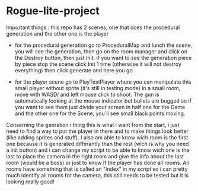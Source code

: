 # Rogue-lite-project

Important things : this repo has 2 scenes, one that does the procedural generation and the other one is the player


- for the procedural generation go to ProceduralMap and lunch the scene, you will see the generation, then go on the room manager and click on the Destroy button, then just Init.
if you want to see the generation piece by piece stop the scene click Init 1 time (otherwise it will not destroy everything) then click generate and here you go.

- for the player scene go to PlayTestPlayer where you can manipulate this small player without sprite (it's still in testing mode) in a small room, move with WASD/ and left mouse click to shoot. The gun is automatically looking at the mouse indicator but bullets are bugged so if you want to see them just divide your screen in half one for the Game and the other one for the Scene, you'll see small black points moving.

Conserning the genration i thing this is what i want from the start, i just need to find a way to put the player in there and to make things look better (like adding sprites and stuff). I also am able to know wich room is the first one because it is generated differantly than the rest (wich is why you need a init button) and i can change my script to ba able to know wich one is the last to place the camera in the right room and give the info about the last room (would be a boss) or just to know if the player has done all rooms. All rooms have something that is called an "index" in my script so i can pretty much identify all rooms for the camera, this still needs to be tested but it is looking really good!
